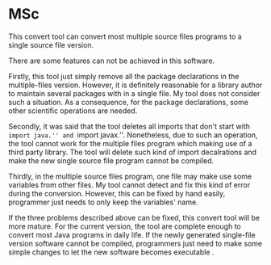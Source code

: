 MSc
===

This convert tool can convert most multiple source files programs to a single source file version. 

There are some features can not be achieved in this software. 

Firstly, this tool just simply remove all the package declarations in the multiple-files version. However, it is definitely  reasonable for a library author to maintain several packages with in a single file. My tool does not consider such a situation. As a consequence, for the package declarations, some other scientific operations are needed.

Secondly, it was said that the tool deletes all imports that don't start with ``import java.'' and ``import javax.''. Nonetheless, due to such an operation, the tool cannot work for the multiple files program which making use of a third party library. The tool will delete such kind of import decalrations and make the new single source file program cannot be compiled.

Thirdly, in the multiple source files program, one file may make use some variables from other files. My tool cannot detect and fix this kind of error during the conversion. However, this can be fixed by hand easily, programmer just needs to only keep the variables' name. 

If the three problems described above can be fixed, this convert tool will be more mature. For the current version, the tool are complete enough to convert most Java programs in daily life. If the newly generated single-file version software cannot be compiled, programmers just need to make some simple changes to let the new software becomes executable . 
